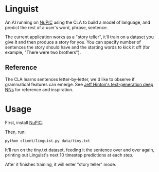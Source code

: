 Linguist
========

An AI running on [NuPIC](https://github.com/numenta/nupic) using the CLA to build a model of language, and predict the rest of a user's word, phrase, sentence.

The current application works as a "story teller", it'll train on a dataset you give it and then produce a story for you. You can specify number of sentences the story
should have and the starting words to kick it off (for example, "There were two brothers").

## Reference

The CLA learns sentences letter-by-letter, we'd like to observe if grammatical features can emerge. See [Jeff Hinton's text-generation deep NNs](https://class.coursera.org/neuralnets-2012-001/lecture/91) for reference and inspiration.

Usage
========

First, install [NuPIC](https://github.com/numenta/nupic).

Then, run:

    python client/linguist.py data/tiny.txt

It'll run on the tiny.txt dataset, feeding it the sentence over and over again, printing out Linguist's next 10 timestep predictions at each step.

After it finishes training, it will enter "story teller" mode.
